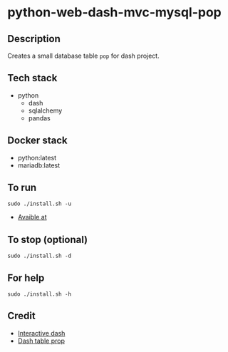 # python-web-dash-mvc-mysql-pop

## Description
Creates a small database table `pop`
for dash project.

## Tech stack
- python
  - dash
  - sqlalchemy
  - pandas

## Docker stack
- python:latest
- mariadb:latest

## To run
`sudo ./install.sh -u`
- [Avaible at](http://localhost)

## To stop (optional)
`sudo ./install.sh -d`

## For help
`sudo ./install.sh -h`

## Credit
- [Interactive dash](https://github.com/plotly/dash-recipes/blob/master/dash_sqlite.py)
- [Dash table prop](https://stackoverflow.com/questions/69664921/plotly-dash-table-applies-border-radius-only-on-one-side)
